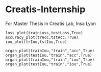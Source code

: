 # Creatis-Internship
For Master Thesis in Creatis Lab, Insa Lyon


```
loss_plot(trainLoss,testLoss,True)
accuracy_plot(trAcc,tstAcc,True)
iou_plot(trIou,tstIou,True)

organ_plot(trainIou,"train","acc",True)
organ_plot(testIou,"train","acc",True)
organ_plot(trainIou,"train","iou",True)
organ_plot(testIou,"train","iou",True)
```
